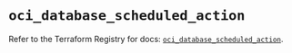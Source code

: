 # `oci_database_scheduled_action`

Refer to the Terraform Registry for docs: [`oci_database_scheduled_action`](https://registry.terraform.io/providers/hashicorp/oci/7.19.0/docs/resources/database_scheduled_action).

